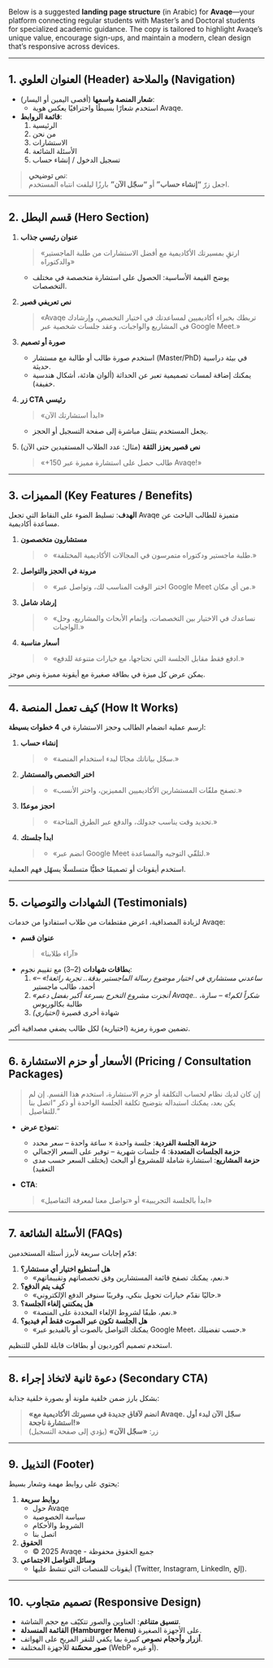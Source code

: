 Below is a suggested **landing page structure** (in Arabic) for **Avaqe**—your platform connecting regular students with Master’s and Doctoral students for specialized academic guidance. The copy is tailored to highlight Avaqe’s unique value, encourage sign-ups, and maintain a modern, clean design that’s responsive across devices.

---

## 1. **العنوان العلوي (Header) والملاحة (Navigation)**

- **شعار المنصة واسمها** (أقصى اليمين أو اليسار):  
  - استخدم شعارًا بسيطًا واحترافيًا يعكس هوية Avaqe.
- **قائمة الروابط**:  
  1. الرئيسية  
  2. من نحن  
  3. الاستشارات  
  4. الأسئلة الشائعة  
  5. تسجيل الدخول / إنشاء حساب  

> **نص توضيحي**:  
> اجعل زرّ **“إنشاء حساب”** أو **“سجّل الآن”** بارزًا ليلفت انتباه المستخدم.

---

## 2. **قسم البطل (Hero Section)**

1. **عنوان رئيسي جذاب**  
   > «ارتقِ بمسيرتك الأكاديمية مع أفضل الاستشارات من طلبة الماجستير والدكتوراه»  
   - يوضح القيمة الأساسية: الحصول على استشارة متخصصة في مختلف التخصصات.

2. **نص تعريفي قصير**  
   > «Avaqe تربطك بخبراء أكاديميين لمساعدتك في اختيار التخصص، وإرشادك في المشاريع والواجبات، وعقد جلسات شخصية عبر Google Meet.»

3. **صورة أو تصميم**  
   - استخدم صورة طالب أو طالبة مع مستشار (Master/PhD) في بيئة دراسية حديثة.
   - يمكنك إضافة لمسات تصميمية تعبر عن الحداثة (ألوان هادئة، أشكال هندسية خفيفة).

4. **زر CTA رئيسي**  
   > «ابدأ استشارتك الآن»  
   - يجعل المستخدم ينتقل مباشرة إلى صفحة التسجيل أو الحجز.

5. **نص قصير يعزز الثقة** (مثال: عدد الطلاب المستفيدين حتى الآن)  
   > «+150 طالب حصل على استشارة مميزة عبر Avaqe!»

---

## 3. **المميزات (Key Features / Benefits)**

**الهدف**: تسليط الضوء على النقاط التي تجعل Avaqe متميزة للطالب الباحث عن مساعدة أكاديمية.

1. **مستشارون متخصصون**  
   > - «طلبة ماجستير ودكتوراه متمرسون في المجالات الأكاديمية المختلفة.»
2. **مرونة في الحجز والتواصل**  
   > - «اختر الوقت المناسب لك، وتواصل عبر Google Meet من أي مكان.»
3. **إرشاد شامل**  
   > - «نساعدك في الاختيار بين التخصصات، وإتمام الأبحاث والمشاريع، وحل الواجبات.»
4. **أسعار مناسبة**  
   > - «ادفع فقط مقابل الجلسة التي تحتاجها، مع خيارات متنوعة للدفع.»

يمكن عرض كل ميزة في بطاقة صغيرة مع أيقونة مميزة ونص موجز.

---

## 4. **كيف تعمل المنصة (How It Works)**

ارسم عملية انضمام الطالب وحجز الاستشارة في **4 خطوات بسيطة**:

1. **إنشاء حساب**  
   > - «سجّل بياناتك مجانًا لبدء استخدام المنصة.»
2. **اختر التخصص والمستشار**  
   > - «تصفح ملفّات المستشارين الأكاديميين المميزين، واختر الأنسب.»
3. **احجز موعدًا**  
   > - «تحديد وقت يناسب جدولك، والدفع عبر الطرق المتاحة.»
4. **ابدأ جلستك**  
   > - «انضم عبر Google Meet لتلقّي التوجيه والمساعدة.»

استخدم أيقونات أو تصميمًا خطيًّا متسلسلًا يسهّل فهم العملية.

---

## 5. **الشهادات والتوصيات (Testimonials)**

لزيادة المصداقية، اعرض مقتطفات من طلاب استفادوا من خدمات Avaqe:

- **عنوان قسم**  
  > «آراء طلابنا»
- **بطاقات شهادات** (2–3) مع تقييم نجوم:  
  1. *«ساعدني مستشاري في اختيار موضوع رسالة الماجستير بدقة.. تجربة رائعة!»* – أحمد، طالب ماجستير  
  2. *«أنجزت مشروع التخرج بسرعة أكبر بفضل دعم Avaqe.. شكراً لكم!»* – سارة، طالبة بكالوريوس  
  3. *(اختياري)* شهادة أخرى قصيرة

تضمين صورة رمزية (اختيارية) لكل طالب يضفي مصداقية أكبر.

---

## 6. **الأسعار أو حزم الاستشارة (Pricing / Consultation Packages)**

> إن كان لديك نظام لحساب التكلفة أو حزم الاستشارة، استخدم هذا القسم. إن لم يكن بعد، يمكنك استبداله بتوضيح تكلفة الجلسة الواحدة أو ذكر “اتصل بنا للتفاصيل.”

- **نموذج عرض**:
  - **حزمة الجلسة الفردية**: جلسة واحدة × ساعة واحدة – سعر محدد  
  - **حزمة الجلسات المتعددة**: 4 جلسات شهرية – توفير على السعر الإجمالي  
  - **حزمة المشاريع**: استشارة شاملة للمشروع أو البحث (يختلف السعر حسب مدى التعقيد)  

- **CTA**:  
  > «ابدأ بالجلسة التجريبية» أو «تواصل معنا لمعرفة التفاصيل»

---

## 7. **الأسئلة الشائعة (FAQs)**

قدّم إجابات سريعة لأبرز أسئلة المستخدمين:

1. **هل أستطيع اختيار أي مستشار؟**  
   - «نعم، يمكنك تصفح قائمة المستشارين وفق تخصصاتهم وتقييماتهم.»
2. **كيف يتم الدفع؟**  
   - «حاليًا نقدّم خيارات تحويل بنكي، وقريبًا سنوفر الدفع الإلكتروني.»
3. **هل يمكنني إلغاء الجلسة؟**  
   - «نعم، طبقًا لشروط الإلغاء المحددة على المنصة.»
4. **هل الجلسة تكون عبر الصوت فقط أم فيديو؟**  
   - «يمكنك التواصل بالصوت أو بالفيديو عبر Google Meet، حسب تفضيلك.»

استخدم تصميم أكورديون أو بطاقات قابلة للطي للتنظيم.

---

## 8. **دعوة ثانية لاتخاذ إجراء (Secondary CTA)**

بشكل بارز ضمن خلفية ملونة أو بصورة خلفية جذابة:

> **«انضم لآفاق جديدة في مسيرتك الأكاديمية مع Avaqe. سجّل الآن لبدء أول استشارة ناجحة!»**  
> زر: **«سجّل الآن»** (يؤدي إلى صفحة التسجيل)

---

## 9. **التذييل (Footer)**

يحتوي على روابط مهمة وشعار بسيط:

1. **روابط سريعة**  
   - حول Avaqe  
   - سياسة الخصوصية  
   - الشروط والأحكام  
   - اتصل بنا  
2. **الحقوق**  
   - © 2025 Avaqe - جميع الحقوق محفوظة  
3. **وسائل التواصل الاجتماعي**  
   - أيقونات للمنصات التي تنشط عليها (Twitter, Instagram, LinkedIn, إلخ).

---

## 10. **تصميم متجاوب (Responsive Design)**

- **تنسيق متناغم**: العناوين والصور تتكيّف مع حجم الشاشة.  
- **القائمة المنسدلة (Hamburger Menu)** على الأجهزة الصغيرة.  
- **أزرار وأحجام نصوص** كبيرة بما يكفي للنقر المريح على الهواتف.  
- **صور محسّنة** للأجهزة المختلفة (WebP أو غيره).

---


